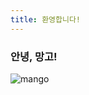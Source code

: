 ```yaml
---
title: 환영합니다!
---
```


### 안녕, 망고! 

![mango](https://img.freepik.com/free-vector/cute-mango-cartoon-character-wearing-scarf_313669-159.jpg?size=338&ext=jpg)
